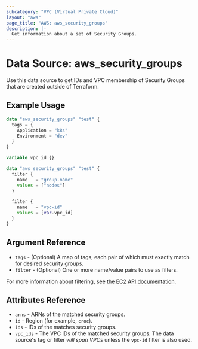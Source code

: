 ```yaml
---
subcategory: "VPC (Virtual Private Cloud)"
layout: "aws"
page_title: "AWS: aws_security_groups"
description: |-
  Get information about a set of Security Groups.
---
```


# Data Source: aws_security_groups

Use this data source to get IDs and VPC membership of Security Groups that are created outside of Terraform.

## Example Usage

```terraform
data "aws_security_groups" "test" {
  tags = {
    Application = "k8s"
    Environment = "dev"
  }
}
```

```terraform
variable vpc_id {}

data "aws_security_groups" "test" {
  filter {
    name   = "group-name"
    values = ["nodes"]
  }

  filter {
    name   = "vpc-id"
    values = [var.vpc_id]
  }
}
```

## Argument Reference

* `tags` - (Optional) A map of tags, each pair of which must exactly match for desired security groups.
* `filter` - (Optional) One or more name/value pairs to use as filters.

For more information about filtering, see the [EC2 API documentation][describe-security-groups].

## Attributes Reference

* `arns` - ARNs of the matched security groups.
* `id` - Region (for example, `croc`).
* `ids` - IDs of the matches security groups.
* `vpc_ids` - The VPC IDs of the matched security groups. The data source's tag or filter *will span VPCs* unless the `vpc-id` filter is also used.

[tf-security-group]: security_group.html
[describe-security-groups]: https://docs.cloud.croc.ru/en/api/ec2/security_groups/DescribeSecurityGroups.html
